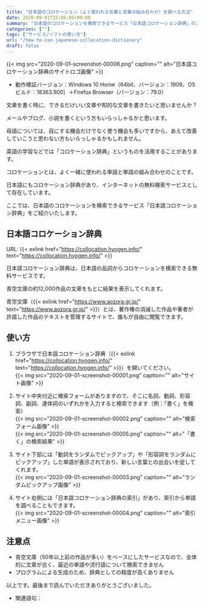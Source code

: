 ```yaml
---
title: "日本語のコロケーション（よく使われる言葉と言葉の組み合わせ）を調べる方法"
date: 2020-09-01T15:05:05+09:00
summary: "日本語のコロケーションを検索できるサービス「日本語コロケーション辞典」のご紹介です。"
categories: [""]
tags: ["サービス/ソフトの使い方"]
url: "/how-to-use-japanese-collocation-dictionary"
draft: false
---
```


{{< img src="2020-09-01-screenshot-00006.png" caption="" alt="日本語コロケーション辞典のサイトロゴ画像" >}}

- 動作検証バージョン：Windows 10 Home（64bit、バージョン：1909、OSビルド：18363.900）＋Firefox Browser（バージョン：79.0）

文章を書く時に、できるだけいい文章や知的な文章を書きたいと思いませんか？

メールやブログ、小説を書くという方もいらっしゃるかと思います。

母語については、目にする機会だけでなく使う機会も多いですから、あえて改善していこうと思わない方もいらっしゃるかもしれません。

英語の学習などでは「コロケーション辞典」というものを活用することがあります。

コロケーションとは、よく一緒に使われる単語と単語の組み合わせのことです。

日本語にもコロケーション辞典があり、インターネットの無料検索サービスとして存在しています。

ここでは、日本語のコロケーションを検索できるサービス「日本語コロケーション辞典」をご紹介いたします。

## 日本語コロケーション辞典

URL: {{< exlink href="https://collocation.hyogen.info/" text="https://collocation.hyogen.info/" >}}

日本語コロケーション辞典は、日本語の品詞からコロケーションを検索できる無料サービスです。

青空文庫の約12,000作品の文章をもとに結果を表示してくれます。

青空文庫（{{< exlink href="https://www.aozora.gr.jp/" text="https://www.aozora.gr.jp/" >}}）とは、著作権の消滅した作品や著者が許諾した作品のテキストを管理するサイトで、誰もが自由に閲覧できます。

## 使い方

1. ブラウザで日本語コロケーション辞典（{{< exlink href="https://collocation.hyogen.info/" text="https://collocation.hyogen.info/" >}}）を開いてください。  
{{< img src="2020-09-01-screenshot-00001.png" caption="" alt="サイト画像" >}}

2. サイト中央付近に検索フォームがありますので、そこに名詞、動詞、形容詞、副詞、連体詞のいずれかを入力すると検索できます（例：「書く」を検索）  
{{< img src="2020-09-01-screenshot-00002.png" caption="" alt="検索フォーム画像" >}}  
{{< img src="2020-09-01-screenshot-00005.png" caption="" alt="「書く」の検索結果" >}}

3. サイト下部には「動詞をランダムでピックアップ」や「形容詞をランダムにピックアップ」した単語が表示されており、新しい言葉との出会いを促してくれます。  
{{< img src="2020-09-01-screenshot-00003.png" caption="" alt="ランダムピックアップ画像" >}}

4. サイト右側には「日本語コロケーション辞典の索引」があり、索引から単語を調べることもできます。  
{{< img src="2020-09-01-screenshot-00004.png" caption="" alt="索引メニュー画像" >}}

## 注意点

- 青空文庫（50年以上前の作品が多い）をベースにしたサービスなので、全体的に文章が古く、最近の単語や流行語について検索できません
- プログラムによる生成のため、辞典としての精度が高くありません

以上です。最後まで読んでいただきありがとうございました。

- 関連語句：
